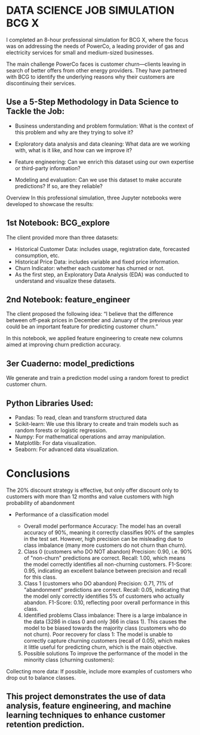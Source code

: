 # DATA SCIENCE JOB SIMULATION BCG X

I completed an 8-hour professional simulation for BCG X, where the focus was on addressing the needs of PowerCo, a leading provider of gas and electricity services for small and medium-sized businesses.

The main challenge PowerCo faces is customer churn—clients leaving in search of better offers from other energy providers. They have partnered with BCG to identify the underlying reasons why their customers are discontinuing their services.


## Use a 5-Step Methodology in Data Science to Tackle the Job:

- Business understanding and problem formulation: What is the context of this problem and why are they trying to solve it?

- Exploratory data analysis and data cleaning: What data are we working with, what is it like, and how can we improve it?

- Feature engineering: Can we enrich this dataset using our own expertise or third-party information?

- Modeling and evaluation: Can we use this dataset to make accurate predictions? If so, are they reliable?



Overview
In this professional simulation, three Jupyter notebooks were developed to showcase the results:

## 1st Notebook: BCG_explore
The client provided more than three datasets:

- Historical Customer Data: includes usage, registration date, forecasted consumption, etc.
- Historical Price Data: includes variable and fixed price information.
- Churn Indicator: whether each customer has churned or not.
- As the first step, an Exploratory Data Analysis (EDA) was conducted to understand and visualize these datasets.

## 2nd Notebook: feature_engineer
The client proposed the following idea:
“I believe that the difference between off-peak prices in December and January of the previous year could be an important feature for predicting customer churn.”

In this notebook, we applied feature engineering to create new columns aimed at improving churn prediction accuracy.

## 3er Cuaderno: model_predictions
We generate and train a prediction model using a random forest to predict customer churn.

## Python Libraries Used:

- Pandas: To read, clean and transform structured data
- Scikit-learn: We use this library to create and train models such as random forests or logistic regression.
- Numpy: For mathematical operations and array manipulation.
- Matplotlib: For data visualization.
- Seaborn: For advanced data visualization.

# Conclusions 
  The 20% discount strategy is effective, but only offer discount only to customers with more than 12 months and value customers
  with high probability of abandonment

  - Performance of a classification model

    -  Overall model performance
      Accuracy: The model has an overall accuracy of 90%, meaning it correctly classifies 90% of the samples in the test set. However, high precision can be              misleading due to class imbalance (many more customers do not churn than churn).
    2. Class 0 (customers who DO NOT abandon)
      Precision: 0.90, i.e. 90% of "non-churn" predictions are correct.
      Recall: 1.00, which means the model correctly identifies all non-churning customers.
      F1-Score: 0.95, indicating an excellent balance between precision and recall for this class.
    3. Class 1 (customers who DO abandon)
      Precision: 0.71, 71% of "abandonment" predictions are correct.
      Recall: 0.05, indicating that the model only correctly identifies 5% of customers who actually abandon.
      F1-Score: 0.10, reflecting poor overall performance in this class.
    4. Identified problems
       Class imbalance: There is a large imbalance in the data (3286 in class 0 and only 366 in class 1). This causes the model to be biased towards the majority          class (customers who do not churn).
       Poor recovery for class 1: The model is unable to correctly capture churning customers (recall of 0.05), which makes it little useful for predicting churn,         which is the main objective.
    5. Possible solutions
        To improve the performance of the model in the minority class (churning customers):

Collecting more data: If possible, include more examples of customers who drop out to balance classes.

## This project demonstrates the use of data analysis, feature engineering, and machine learning techniques to enhance customer retention prediction.
